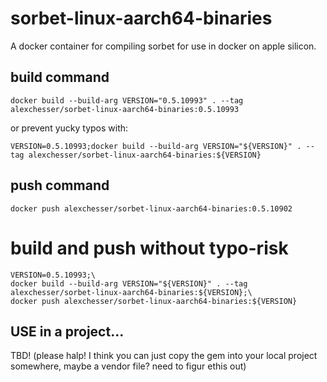 # sorbet-linux-aarch64-binaries
A docker container for compiling sorbet for use in docker on apple silicon. 


## build command

`docker build --build-arg VERSION="0.5.10993" . --tag alexchesser/sorbet-linux-aarch64-binaries:0.5.10993`

or prevent yucky typos with:

`VERSION=0.5.10993;docker build --build-arg VERSION="${VERSION}" . --tag alexchesser/sorbet-linux-aarch64-binaries:${VERSION}`

## push command

`docker push alexchesser/sorbet-linux-aarch64-binaries:0.5.10902`


# build and push without typo-risk

```
VERSION=0.5.10993;\
docker build --build-arg VERSION="${VERSION}" . --tag alexchesser/sorbet-linux-aarch64-binaries:${VERSION};\
docker push alexchesser/sorbet-linux-aarch64-binaries:${VERSION}
```



## USE in a project... 

TBD!  (please halp! I think you can just copy the gem into your local project somewhere, maybe a vendor file? need to figur ethis out)